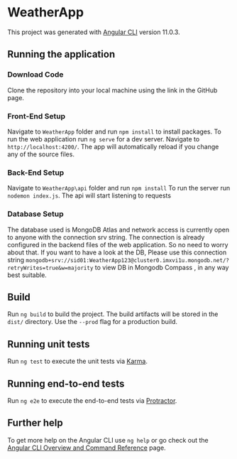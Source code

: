 # WeatherApp

This project was generated with [Angular CLI](https://github.com/angular/angular-cli) version 11.0.3.

## Running the application

### Download Code

Clone the repository into your local machine using the link in the GitHub page.

### Front-End Setup

Navigate to `WeatherApp` folder and run `npm install` to install packages.
To run the web application run `ng serve` for a dev server. 
Navigate to `http://localhost:4200/`. The app will automatically reload if you change any of the source files.

### Back-End Setup

Navigate to `WeatherApp\api` folder and run `npm install`
To run the server run `nodemon index.js`. The api will start listening to requests

### Database Setup

The database used is MongoDB Atlas and network access is currently open to anyone with the connection srv string. The connection is already configured in the backend files of the web application. So no need to worry about that.
If you want to have a look at the DB, Please use this connection string `mongodb+srv://sid01:WeatherApp123@cluster0.imxvi1u.mongodb.net/?retryWrites=true&w=majority` to view DB in Mongodb Compass , in any way best suitable.

## Build

Run `ng build` to build the project. The build artifacts will be stored in the `dist/` directory. Use the `--prod` flag for a production build.

## Running unit tests

Run `ng test` to execute the unit tests via [Karma](https://karma-runner.github.io).

## Running end-to-end tests

Run `ng e2e` to execute the end-to-end tests via [Protractor](http://www.protractortest.org/).

## Further help

To get more help on the Angular CLI use `ng help` or go check out the [Angular CLI Overview and Command Reference](https://angular.io/cli) page.
